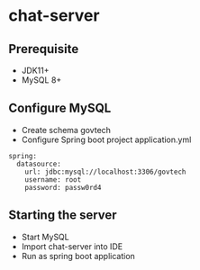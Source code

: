 # chat-server

## Prerequisite

- JDK11+
- MySQL 8+

## Configure MySQL

- Create schema govtech
- Configure Spring boot project application.yml 
```
spring:
  datasource:
    url: jdbc:mysql://localhost:3306/govtech
    username: root
    password: passw0rd4
```

## Starting the server

- Start MySQL
- Import chat-server into IDE
- Run as spring boot application
